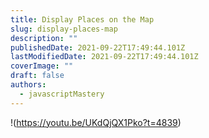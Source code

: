 ```yaml
---
title: Display Places on the Map
slug: display-places-map
description: ""
publishedDate: 2021-09-22T17:49:44.101Z
lastModifiedDate: 2021-09-22T17:49:44.101Z
coverImage: ""
draft: false
authors:
  - javascriptMastery
---
```


!(https://youtu.be/UKdQjQX1Pko?t=4839)
